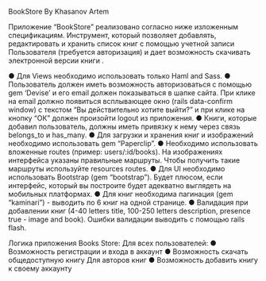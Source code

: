 BookStore
By Khasanov Artem

Приложение “BookStore” реализовано согласно ниже изложенным спецификациям.
Инструмент, который позволяет добавлять, редактировать и
хранить список книг с помощью учетной записи Пользователя (требуется
авторизация) и дает возможность скачивать электронной версии книги .

● Для Views необходимо использовать только Haml and Sass.
● Пользователь должен иметь возможность авторизоваться с помощью gem ‘Devise’
и его email должен показываться в шапке сайта. При клике на email должно
появиться всплывающее окно (rails data-confirm window) с текстом “Вы
действительно хотите выйти?” и при клике на кнопку “ОК” должен произойти logout
из приложения.
● Книги, которые добавил пользователь, должны иметь привязку к нему через связь
belongs_to и has_many.
● Для загрузки и хранения книг и изображений необходимо использовать gem
“Paperclip”.
● Необходимо использовать вложенные routes (пример: users/:id/books). На
изображениях интерфейса указаны правильные маршруты. Чтобы получить такие
маршруты используйте resources routes.
● Для UI необходимо использовать Bootstrap (gem “bootstrap”). Будет плюсом, если
интерфейс, который вы построите будет адекватно выглядеть на мобильных
платформах.
● Для книг необходима пагинация (gem “kaminari”) - выводить по 6 книг на одной
странице.
● Валидация при добавлении книг (4-40 letters title, 100-250 letters description,
presence true - image and book). Ошибки валидации выводить с помощью rails flash.

Логика приложения Books Store:
Для всех пользователей:
● Возможность регистрации и входа в аккаунт
● Возможность скачать общедоступную книгу
Для авторов книг
● Возможность добавить книгу к своему аккаунту
